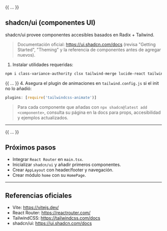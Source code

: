 {{ ... }}
## shadcn/ui (componentes UI)
shadcn/ui provee componentes accesibles basados en Radix + Tailwind.

> Documentación oficial: https://ui.shadcn.com/docs (revisa "Getting Started", "Theming" y la referencia de componentes antes de agregar nuevos).

1. Instalar utilidades requeridas:
```bash
npm i class-variance-authority clsx tailwind-merge lucide-react tailwindcss-animate
```
{{ ... }}
4. Asegura el plugin de animaciones en `tailwind.config.js` si el init no lo añadió:
```js
plugins: [require('tailwindcss-animate')]
```
> Para cada componente que añadas con `npx shadcn@latest add <componente>`, consulta su página en la docs para props, accesibilidad y ejemplos actualizados.

---

{{ ... }}
## Próximos pasos
- Integrar `React Router` en `main.tsx`.
- Inicializar `shadcn/ui` y añadir primeros componentes.
- Crear `AppLayout` con header/footer y navegación.
- Crear módulo `home` con su `HomePage`.

---

## Referencias oficiales
- Vite: https://vitejs.dev/
- React Router: https://reactrouter.com/
- TailwindCSS: https://tailwindcss.com/docs
- shadcn/ui: https://ui.shadcn.com/docs
